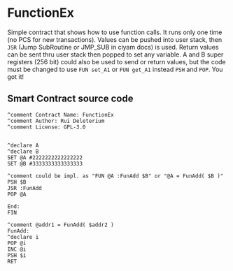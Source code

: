 # FunctionEx
Simple contract that shows how to use function calls. It runs only one time (no PCS for new transactions). Values can be pushed into user stack, then `JSR` (Jump SubRoutine or JMP_SUB in ciyam docs) is used. Return values can be  sent thru user stack then popped to set any variable. A and B super registers (256 bit) could also be used to send or return values, but the code must be changed to use `FUN set_A1` or `FUN get_A1` instead `PSH` and `POP`. You got it!

## Smart Contract source code
```
^comment Contract Name: FunctionEx
^comment Author: Rui Deleterium
^comment License: GPL-3.0


^declare A
^declare B
SET @A #2222222222222222
SET @B #3333333333333333

^comment could be impl. as "FUN @A :FunAdd $B" or "@A = FunAdd( $B )"
PSH $B
JSR :FunAdd
POP @A

End:
FIN

^comment @addr1 = FunAdd( $addr2 )
FunAdd:
^declare i
POP @i
INC @i
PSH $i
RET

```
